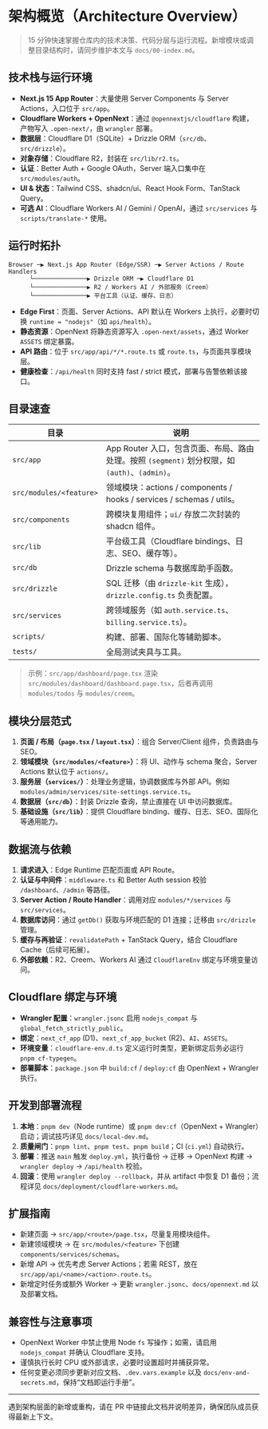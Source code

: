 # 架构概览（Architecture Overview）

> 15 分钟快速掌握仓库内的技术决策、代码分层与运行流程。新增模块或调整目录结构时，请同步维护本文与 `docs/00-index.md`。

## 技术栈与运行环境
- **Next.js 15 App Router**：大量使用 Server Components 与 Server Actions，入口位于 `src/app`。
- **Cloudflare Workers + OpenNext**：通过 `@opennextjs/cloudflare` 构建，产物写入 `.open-next/`，由 `wrangler` 部署。
- **数据层**：Cloudflare D1（SQLite）+ Drizzle ORM（`src/db`、`src/drizzle`）。
- **对象存储**：Cloudflare R2，封装在 `src/lib/r2.ts`。
- **认证**：Better Auth + Google OAuth，Server 端入口集中在 `src/modules/auth`。
- **UI & 状态**：Tailwind CSS、shadcn/ui、React Hook Form、TanStack Query。
- **可选 AI**：Cloudflare Workers AI / Gemini / OpenAI，通过 `src/services` 与 `scripts/translate-*` 使用。

## 运行时拓扑
```
Browser ─▶ Next.js App Router (Edge/SSR) ─▶ Server Actions / Route Handlers
      └───────────────▶ Drizzle ORM ─▶ Cloudflare D1
      └───────────────▶ R2 / Workers AI / 外部服务（Creem）
      └───────────────▶ 平台工具（认证、缓存、日志）
```
- **Edge First**：页面、Server Actions、API 默认在 Workers 上执行，必要时切换 `runtime = "nodejs"`（如 `api/health`）。
- **静态资源**：OpenNext 将静态资源写入 `.open-next/assets`，通过 Worker `ASSETS` 绑定暴露。
- **API 路由**：位于 `src/app/api/*/*.route.ts` 或 `route.ts`，与页面共享模块层。
- **健康检查**：`/api/health` 同时支持 fast / strict 模式，部署与告警依赖该接口。

## 目录速查
| 目录 | 说明 |
| --- | --- |
| `src/app` | App Router 入口，包含页面、布局、路由处理。按照 `(segment)` 划分权限，如 `(auth)`、`(admin)`。
| `src/modules/<feature>` | 领域模块：actions / components / hooks / services / schemas / utils。
| `src/components` | 跨模块复用组件；`ui/` 存放二次封装的 shadcn 组件。
| `src/lib` | 平台级工具（Cloudflare bindings、日志、SEO、缓存等）。
| `src/db` | Drizzle schema 与数据库助手函数。
| `src/drizzle` | SQL 迁移（由 `drizzle-kit` 生成），`drizzle.config.ts` 负责配置。
| `src/services` | 跨领域服务（如 `auth.service.ts`、`billing.service.ts`）。
| `scripts/` | 构建、部署、国际化等辅助脚本。
| `tests/` | 全局测试夹具与工具。

> 示例：`src/app/dashboard/page.tsx` 渲染 `src/modules/dashboard/dashboard.page.tsx`，后者再调用 `modules/todos` 与 `modules/creem`。

## 模块分层范式
1. **页面 / 布局（`page.tsx` / `layout.tsx`）**：组合 Server/Client 组件，负责路由与 SEO。
2. **领域模块（`src/modules/<feature>`）**：将 UI、动作与 schema 聚合，Server Actions 默认位于 `actions/`。
3. **服务层（`services/`）**：处理业务逻辑，协调数据库与外部 API。例如 `modules/admin/services/site-settings.service.ts`。
4. **数据层（`src/db`）**：封装 Drizzle 查询，禁止直接在 UI 中访问数据库。
5. **基础设施（`src/lib`）**：提供 Cloudflare binding、缓存、日志、SEO、国际化等通用能力。

## 数据流与依赖
1. **请求进入**：Edge Runtime 匹配页面或 API Route。
2. **认证与中间件**：`middleware.ts` 和 Better Auth session 校验 `/dashboard`、`/admin` 等路径。
3. **Server Action / Route Handler**：调用对应 `modules/*/services` 与 `src/services`。
4. **数据库访问**：通过 `getDb()` 获取与环境匹配的 D1 连接；迁移由 `src/drizzle` 管理。
5. **缓存与再验证**：`revalidatePath` + TanStack Query，结合 Cloudflare Cache（后续可拓展）。
6. **外部依赖**：R2、Creem、Workers AI 通过 `CloudflareEnv` 绑定与环境变量访问。

## Cloudflare 绑定与环境
- **Wrangler 配置**：`wrangler.jsonc` 启用 `nodejs_compat` 与 `global_fetch_strictly_public`。
- **绑定**：`next_cf_app` (D1)、`next_cf_app_bucket` (R2)、`AI`、`ASSETS`。
- **环境变量**：`cloudflare-env.d.ts` 定义运行时类型，更新绑定后务必运行 `pnpm cf-typegen`。
- **部署脚本**：`package.json` 中 `build:cf` / `deploy:cf` 由 OpenNext + Wrangler 执行。

## 开发到部署流程
1. **本地**：`pnpm dev`（Node runtime）或 `pnpm dev:cf`（OpenNext + Wrangler）启动；调试技巧详见 `docs/local-dev.md`。
2. **质量闸门**：`pnpm lint`、`pnpm test`、`pnpm build`；CI (`ci.yml`) 自动执行。
3. **部署**：推送 `main` 触发 `deploy.yml`，执行备份 → 迁移 → OpenNext 构建 → `wrangler deploy` → `/api/health` 校验。
4. **回滚**：使用 `wrangler deploy --rollback`，并从 artifact 中恢复 D1 备份；流程详见 `docs/deployment/cloudflare-workers.md`。

## 扩展指南
- 新建页面 → `src/app/<route>/page.tsx`，尽量复用模块组件。
- 新建领域模块 → 在 `src/modules/<feature>` 下创建 `components/services/schemas`。
- 新增 API → 优先考虑 Server Actions；若需 REST，放在 `src/app/api/<name>/<action>.route.ts`。
- 新增定时任务或额外 Worker → 更新 `wrangler.jsonc`、`docs/opennext.md` 以及部署文档。

## 兼容性与注意事项
- OpenNext Worker 中禁止使用 Node `fs` 写操作；如需，请启用 `nodejs_compat` 并确认 Cloudflare 支持。
- 谨慎执行长时 CPU 或外部请求，必要时设置超时并捕获异常。
- 任何变更必须同步更新对应文档、`.dev.vars.example` 以及 `docs/env-and-secrets.md`，保持“文档即运行手册”。

---

遇到架构层面的新增或重构，请在 PR 中链接此文档并说明差异，确保团队成员获得最新上下文。
